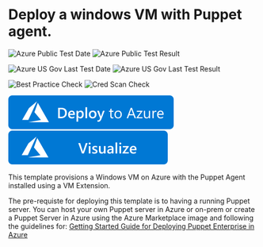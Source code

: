 # Deploy a windows VM with Puppet agent.

![Azure Public Test Date](https://azurequickstartsservice.blob.core.windows.net/badges/puppet-agent-windows/PublicLastTestDate.svg)
![Azure Public Test Result](https://azurequickstartsservice.blob.core.windows.net/badges/puppet-agent-windows/PublicDeployment.svg)

![Azure US Gov Last Test Date](https://azurequickstartsservice.blob.core.windows.net/badges/puppet-agent-windows/FairfaxLastTestDate.svg)
![Azure US Gov Last Test Result](https://azurequickstartsservice.blob.core.windows.net/badges/puppet-agent-windows/FairfaxDeployment.svg)

![Best Practice Check](https://azurequickstartsservice.blob.core.windows.net/badges/puppet-agent-windows/BestPracticeResult.svg)
![Cred Scan Check](https://azurequickstartsservice.blob.core.windows.net/badges/puppet-agent-windows/CredScanResult.svg)

[![Deploy To Azure](https://raw.githubusercontent.com/Azure/azure-quickstart-templates/master/1-CONTRIBUTION-GUIDE/images/deploytoazure.svg?sanitize=true)](https://portal.azure.com/#create/Microsoft.Template/uri/https%3A%2F%2Fraw.githubusercontent.com%2FAzure%2Fazure-quickstart-templates%2Fmaster%2Fpuppet-agent-windows%2Fazuredeploy.json)  [![Visualize](https://raw.githubusercontent.com/Azure/azure-quickstart-templates/master/1-CONTRIBUTION-GUIDE/images/visualizebutton.svg?sanitize=true)](http://armviz.io/#/?load=https%3A%2F%2Fraw.githubusercontent.com%2FAzure%2Fazure-quickstart-templates%2Fmaster%2Fpuppet-agent-windows%2Fazuredeploy.json)

This template provisions a Windows VM on Azure with the Puppet Agent installed using a VM Extension.

The pre-requiste for deploying this template is to having a running Puppet server. You can host your own Puppet server in Azure or on-prem or create a Puppet Server in Azure using the Azure Marketplace image and following the guidelines for: <a href="https://puppetlabs.com/sites/default/files/Microsoft-Powershell-cmdlets.pdf" target="_blank">Getting Started Guide for Deploying Puppet Enterprise in Azure


